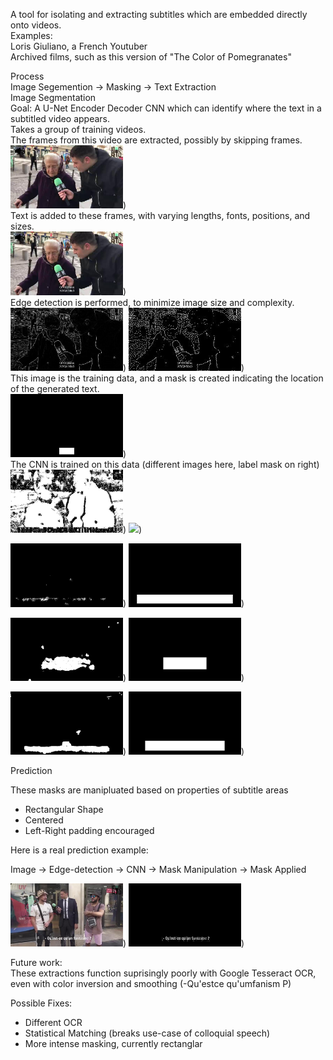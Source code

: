 A tool for isolating and extracting subtitles which are embedded directly onto videos.\
Examples: \
Loris Giuliano, a French Youtuber\
Archived films, such as this version of "The Color of Pomegranates"

Process\
Image Segemention -> Masking -> Text Extraction\
Image Segmentation\
Goal: A U-Net Encoder Decoder CNN which can identify where the text in a subtitled video appears.\
Takes a group of training videos.\
The frames from this video are extracted, possibly by skipping frames.\
<img src="example_imgs/clean_train.jpg" width="180">)\
Text is added to these frames, with varying lengths, fonts, positions, and sizes.\
<img src="example_imgs/text_add.jpg" width="180">)\
Edge detection is performed, to minimize image size and complexity.
\
<img src="example_imgs/edge_det.jpg" width="180">) <img src="example_imgs/compressed.jpg" width="180">) \
This image is the training data, and a mask is created indicating the location of the generated text.\
<img src="example_imgs/label_mask.jpg" width="180">)\
The CNN is trained on this data (different images here, label mask on right)\
<img src="example_imgs/raw_mask0.jpg" width="180">) 
<img src="https://parapluiee/embedded-subtitles//example_imgs/label0.jpg" width="180">)

<img src="example_imgs/raw_mask10.jpg" width="180">)
<img src="example_imgs/label10.jpg" width="180">)

<img src="example_imgs/raw_mask20.jpg" width="180">)
<img src="example_imgs/label20.jpg" width="180">)


<img src="example_imgs/raw_mask30.jpg" width="180">)
<img src="example_imgs/label30.jpg" width="180">)

Prediction

These masks are manipluated based on properties of subtitle areas
- Rectangular Shape
- Centered
- Left-Right padding encouraged

Here is a real prediction example:

Image -> Edge-detection -> CNN -> Mask Manipulation -> Mask Applied

<img src="example_imgs/clean_batch.jpg" width="180">)
<img src="example_imgs/cropped.jpg" width="180">)

Future work:\
These extractions function suprisingly poorly with Google Tesseract OCR, even with color inversion and smoothing (-Qu'estce qu'umfanism P) 

Possible Fixes:
- Different OCR
- Statistical Matching (breaks use-case of colloquial speech)
- More intense masking, currently rectanglar


